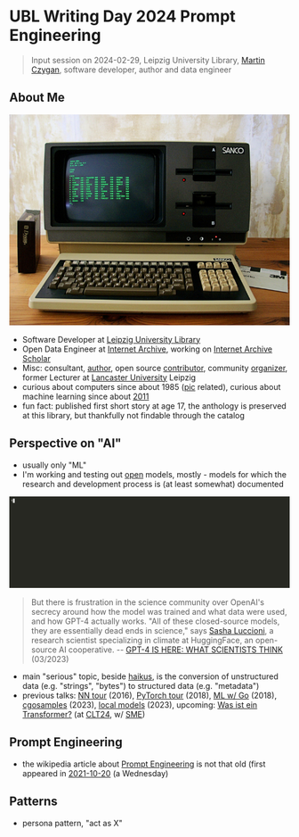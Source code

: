 # UBL Writing Day 2024 Prompt Engineering

> Input session on 2024-02-29, Leipzig University Library, [Martin
> Czygan](mailto:martin.czygan@gmail.com), software developer, author and data
> engineer

## About Me

[![](static/Sanco_8001.png)](https://en.wikipedia.org/wiki/CP/M)

* Software Developer at [Leipzig University Library](https://ub.uni-leipzig.de)
* Open Data Engineer at [Internet Archive](https://archive.org), working on [Internet Archive Scholar](https://en.wikipedia.org/wiki/Internet_Archive_Scholar)
* Misc: consultant,
  [author](https://scholar.google.com/citations?user=7gueY4EAAAAJ), open source
[contributor](https://github.com/miku), community
[organizer](https://golangleipzig.space/), former Lecturer at [Lancaster
University](https://www.lancasterleipzig.de/) Leipzig
* curious about computers since about 1985 ([pic](https://en.wikipedia.org/wiki/CP/M) related), curious about machine learning since about [2011](http://web.archive.org/web/20110816035332/ai-class.com)
* fun fact: published first short story at age 17, the anthology is preserved at this library, but thankfully not findable through the catalog

## Perspective on "AI"

* usually only "ML"
* I'm working and testing out [open](https://arxiv.org/pdf/2302.04844.pdf) models, mostly - models for which the research and development process is (at least somewhat) documented

![Running Sosaka/Alpaca-native-4bit-ggml [9c1bb480] from 2023-03-21 on a 2018 laptop w/ i7-8550u CPU and w/o GPU, recorded 2023-04-19](static/578575.gif)

> But there is frustration in the science community over OpenAI's secrecy
> around how the model was trained and what data were used, and how GPT-4
> actually works. "All of these closed-source models, they are essentially dead
> ends in science," says [Sasha Luccioni](https://www.sashaluccioni.com/), a research scientist specializing in
> climate at HuggingFace, an open-source AI cooperative. --
> [GPT-4 IS HERE: WHAT SCIENTISTS THINK](http://www.hajim.rochester.edu/che/assets/pdf/gpt-4-is-here-what-scientists-think.pdf) (03/2023)

* main "serious" topic, beside
  [haikus](https://golangleipzig.space/meetup-38-llm-haiku/meetup-38-llm-haiku.pdf),
is the conversion of unstructured data (e.g. "strings", "bytes") to structured data
(e.g. "metadata")
* previous talks: [NN tour](https://github.com/miku/nntour) (2016), [PyTorch tour](https://github.com/miku/pytorch-tour) (2018), [ML w/ Go](https://github.com/miku/mlgo) (2018), [cgosamples](https://github.com/miku/cgosamples) (2023), [local
  models](https://github.com/miku/localmodels) (2023), upcoming: [Was ist ein
Transformer?](#) (at [CLT24](https://chemnitzer.linux-tage.de/2024), w/ [SME](https://pleiszenburg.de))

## Prompt Engineering

* the wikipedia article about [Prompt
  Engineering](https://en.wikipedia.org/wiki/Prompt_engineering) is not that
old (first appeared in
[2021-10-20](https://en.wikipedia.org/w/index.php?title=Prompt_engineering&oldid=1050870205)
(a Wednesday)



## Patterns

* persona pattern, "act as X"

